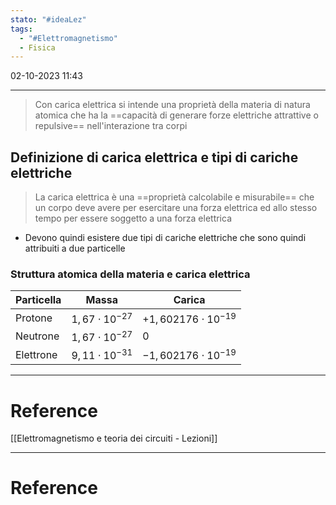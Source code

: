 ```yaml
---
stato: "#ideaLez"
tags:
  - "#Elettromagnetismo"
  - Fisica
---
```

02-10-2023 11:43

--- 

> Con carica elettrica si intende una proprietà della materia di natura atomica che ha la ==capacità di generare forze elettriche attrattive o repulsive== nell'interazione tra corpi


## Definizione di carica elettrica e tipi di cariche elettriche
> La carica elettrica è una ==proprietà calcolabile e misurabile== che un corpo deve avere per esercitare una forza elettrica ed allo stesso tempo per essere soggetto a una forza elettrica

- Devono quindi esistere due tipi di cariche elettriche che sono quindi attribuiti a due particelle
### Struttura atomica della materia e carica elettrica
| Particella | Massa                 | Carica                     |
| ---------- | --------------------- | -------------------------- |
| Protone    | $1,67 \cdot 10^{-27}$ | $+1,602176 \cdot 10^{-19}$ |
| Neutrone   | $1,67 \cdot 10^{-27}$ | $0$                        |
| Elettrone  | $9,11 \cdot 10^{-31}$ | $-1,602176 \cdot 10^{-19}$ |








---

# Reference
[[Elettromagnetismo e teoria dei circuiti - Lezioni]]














--- 
# Reference